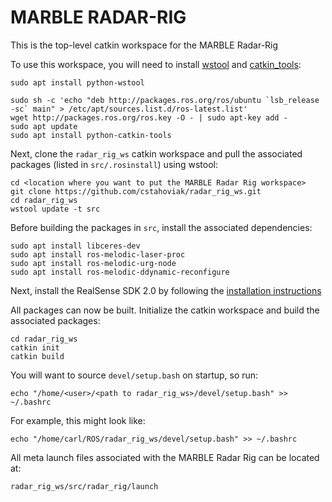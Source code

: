 # MARBLE RADAR-RIG

This is the top-level catkin workspace for the MARBLE Radar-Rig

To use this workspace, you will need to install [wstool](http://wiki.ros.org/wstool) and [catkin_tools](https://catkin-tools.readthedocs.io/en/latest/installing.html):

```
sudo apt install python-wstool
```

```
sudo sh -c 'echo "deb http://packages.ros.org/ros/ubuntu `lsb_release -sc` main" > /etc/apt/sources.list.d/ros-latest.list'
wget http://packages.ros.org/ros.key -O - | sudo apt-key add -
sudo apt update
sudo apt install python-catkin-tools

```

Next, clone the `radar_rig_ws` catkin workspace and pull the associated packages (listed in `src/.rosinstall`) using wstool:

```
cd <location where you want to put the MARBLE Radar Rig workspace>
git clone https://github.com/cstahoviak/radar_rig_ws.git
cd radar_rig_ws
wstool update -t src

```

Before building the packages in `src`, install the associated dependencies:

```
sudo apt install libceres-dev
sudo apt install ros-melodic-laser-proc
sudo apt install ros-melodic-urg-node
sudo apt install ros-melodic-ddynamic-reconfigure
```

Next, install the RealSense SDK 2.0 by following the [installation instructions](https://github.com/IntelRealSense/librealsense/blob/master/doc/distribution_linux.md#installing-the-packages)

All packages can now be built. Initialize the catkin workspace and build the associated packages:

```
cd radar_rig_ws
catkin init
catkin build
```

You will want to source `devel/setup.bash` on startup, so run:

```
echo "/home/<user>/<path to radar_rig_ws>/devel/setup.bash" >> ~/.bashrc
```

For example, this might look like:

```
echo "/home/carl/ROS/radar_rig_ws/devel/setup.bash" >> ~/.bashrc
```

All meta launch files associated with the MARBLE Radar Rig can be located at:

```
radar_rig_ws/src/radar_rig/launch
```
